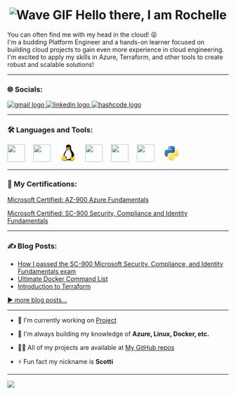<!---
RoScotti/RoScotti is a ✨ special ✨ repository because its `README.md` (this file) appears on your GitHub profile.
You can click the Preview link to take a look at your changes.
--->

<h1 align="center"> <img src="https://raw.githubusercontent.com/MartinHeinz/MartinHeinz/master/wave.gif" alt="Wave GIF" width="40" height="40" /> Hello there, I am Rochelle </h1>
<div align="left">
<p align="left"> You can often find me with my head in the cloud! 😝 <br>I'm a budding Platform Engineer and a hands-on learner focused on building cloud projects to gain even more experience in cloud engineering. I'm excited to apply my skills in Azure, Terraform, and other tools to create robust and scalable solutions!</p>
</div>
<hr>
<h3 align="left"> 🌐 Socials:</h3>
  <a href="rochellexscott@gmail.com" target="_blank">
    <img src="https://img.shields.io/static/v1?message=Gmail&logo=gmail&label=&color=D14836&logoColor=white&labelColor=&style=for-the-badge" height="35" alt="gmail logo"  />
  </a>
  <a href="https://www.linkedin.com/in/rochelle-scotti/" target="_blank">
    <img src="https://img.shields.io/static/v1?message=LinkedIn&logo=linkedin&label=&color=0077B5&logoColor=white&labelColor=&style=for-the-badge" height="35" alt="linkedin logo"  />
  </a>
  <a href="https://rochellescott.hashnode.dev/" target="_blank">
  <img src="https://img.shields.io/badge/Hashnode-2962FF?style=for-the-badge&logo=hashnode&logoColor=white" height="35" alt="hashcode logo"/>
  </a>
<hr>
<h3 align="left"> 🛠️ Languages and Tools:</h3>
<p>
<img src="https://www.vectorlogo.zone/logos/microsoft_azure/microsoft_azure-icon.svg" width="40" height="40" style="margin-right: 15px;"/>
<img src="https://cdn.jsdelivr.net/gh/devicons/devicon/icons/terraform/terraform-original.svg" width="40" height="40" style="margin-right: 15px;"/>
<img src="https://raw.githubusercontent.com/devicons/devicon/master/icons/linux/linux-original.svg" width="40" height="40" style="margin-right: 15px;"/>
<img src="https://www.vectorlogo.zone/logos/gnu_bash/gnu_bash-icon.svg" width="40" height="40" style="margin-right: 15px;"/>
<img src="https://www.vectorlogo.zone/logos/docker/docker-icon.svg" width="40" height="40" style="margin-right: 15px;"/>
<img src="https://www.vectorlogo.zone/logos/kubernetes/kubernetes-icon.svg" width="40" height="40" style="margin-right: 15px;"/>
<img src="https://raw.githubusercontent.com/devicons/devicon/master/icons/python/python-original.svg" width="40" height="40" style="margin-right: 15px;"/>
</p>

<hr>
<h3 align="left">🏅 My Certifications:</h3>

  [Microsoft Certified: AZ-900 Azure Fundamentals](https://learn.microsoft.com/api/credentials/share/en-us/Rochelle-0483/DCAD7D73ECAE79EF?sharingId=8E90B9F030BA8E0B)  

  [Microsoft Certified: SC-900 Security, Compliance and Identity Fundamentals](https://www.credly.com/badges/a82b3071-7026-4002-8f1c-bb68fe2b58a4/public_url)
  
<hr>

<h3 align="left">✍️ Blog Posts:</h3> 

- [How I passed the SC-900 Microsoft Security, Compliance, and Identity Fundamentals exam](https://rochellescott.hashnode.dev/how-i-passed-the-sc-900-microsoft-security-compliance-and-identity-fundamentals-exam)
- [Ultimate Docker Command List](https://rochellescott.hashnode.dev/ultimate-docker-command-list)
- [Introduction to Terraform](https://rochellescott.hashnode.dev/introduction-to-terraform)
  
[▶️ more blog posts...](https://rochellescott.hashnode.dev/)

<hr>

- 🔭 I'm currently working on [Project]()

- 🌱 I'm always building my knowledge of **Azure, Linux, Docker, etc.**

- 👨‍💻 All of my projects are available at [My GitHub repos](https://github.com/RoScotti?tab=repositories)


- ⚡ Fun fact my nickname is **Scotti**</br>

<hr>

<a href="https://visitcount.itsvg.in">
  <img src="https://visitcount.itsvg.in/api?id=RoScotti&label=Profile%20Views&color=0&icon=0&pretty=false" />
</a>
